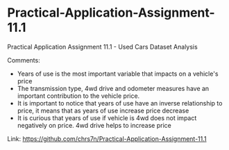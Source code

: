 # Practical-Application-Assignment-11.1
Practical Application Assignment 11.1 - Used Cars Dataset Analysis

Comments:
- Years of use is the most important variable that impacts on a vehicle's price
- The transmission type, 4wd drive and odometer measures have an important contribution to the vehicle price.
- It is important to notice that years of use have an inverse relationship to price, it means that as years of use increase price decrease
- It is curious that years of use if vehicle is 4wd does not impact negatively on price. 4wd drive helps to increase price

Link:
https://github.com/chrs7n/Practical-Application-Assignment-11.1
